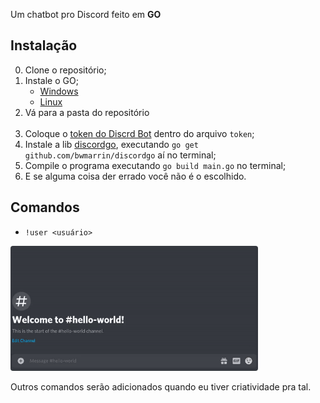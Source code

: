 <style>
    .this {

    }

    .is {
        opacity: 0;
    }

    .extreme {
        opacity: 0;
        display: none;
    }

    .go {

    }

    .horse {
        opacity: 0;
        display: none;
    }

    .extremeGoHorse:hover > .horse, .extremeGoHorse:hover > .extreme {
        display: unset;
        opacity: 1;
    }

    .this:hover > .is {
        opacity: .3;
    }

    .gif, .gif img {
        height: 200px;
        justify-content: start;
        border-radius: 4px;
        background-color: unset;
        transition: all 500ms;
    }
    .gif:hover > img, .gif:hover {
        height: 303px;
        background-color: #35383f;
        height: 303px;
        border-radius: 10px;
    }
    .gif:hover > img {
        transform: translate(25%);
    }
</style>

Um chatbot pro Discord feito em <span class="extremeGoHorse"><span class="extreme">**Extreme** </span><span class="go">**GO**</span><span class="horse"> **Horse**</span></span>
## Instalação
0. Clone o repositório;
0. Instale o GO;
    - [Windows](https://www.digitalocean.com/community/tutorials/how-to-install-go-and-set-up-a-local-programming-environment-on-windows-10-pt)
    - [Linux](https://www.youtube.com/watch?v=dQw4w9WgXcQ)
0. <span class="this">Vá para a pasta do repositório<span class="is">, que provavelmente tu já sabe como fazer :D</span></span>
0. Coloque o [token do Discrd Bot](https://discord.com/developers/applications) dentro do arquivo `token`;
0. Instale a lib [discordgo](https://github.com/bwmarrin/discordgo), executando `go get github.com/bwmarrin/discordgo` aí no terminal;
0. Compile o programa executando `go build main.go` no terminal;
0. E se alguma coisa der errado você não é o escolhido.

## Comandos
- `!user <usuário>`

<div class="gif" style="display: flex;">
    <img src=".github/README/commandexample-user.gif">
</div>
<br>
Outros comandos serão adicionados quando eu tiver criatividade pra tal.